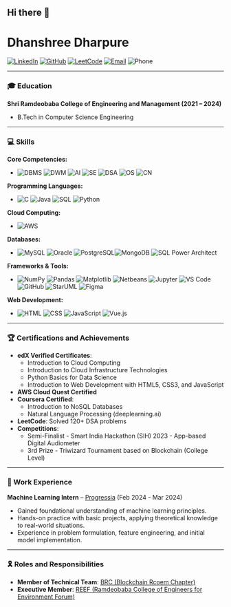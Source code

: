 ## Hi there 👋

<!--
**Dhanshree0802/Dhanshree0802** is a ✨ _special_ ✨ repository because its `README.md` (this file) appears on your GitHub profile.

Here are some ideas to get you started:

- 🔭 I’m currently working on ...
- 🌱 I’m currently learning ...
- 👯 I’m looking to collaborate on ...
- 🤔 I’m looking for help with ...
- 💬 Ask me about ...
- 📫 How to reach me: ...
- 😄 Pronouns: ...
- ⚡ Fun fact: ...
-->
# Dhanshree Dharpure

[![LinkedIn](https://img.shields.io/badge/-LinkedIn-blue?style=flat&logo=linkedin)](https://www.linkedin.com)
[![GitHub](https://img.shields.io/badge/-GitHub-black?style=flat&logo=github)](https://github.com)
[![LeetCode](https://img.shields.io/badge/-LeetCode-orange?style=flat&logo=leetcode)](https://leetcode.com)
[![Email](https://img.shields.io/badge/-Email-red?style=flat&logo=gmail)](mailto:dhanshreedharpure@gmail.com)
![Phone](https://img.shields.io/badge/Phone-+91%209356547177-brightgreen)

---

### 🎓 Education
**Shri Ramdeobaba College of Engineering and Management (2021 – 2024)**
- B.Tech in Computer Science Engineering

---

### 💻 Skills

**Core Competencies:**
- ![DBMS](https://img.shields.io/badge/DBMS-FFD700?style=flat&logo=database) ![DWM](https://img.shields.io/badge/DWM-FF6347?style=flat&logo=database) ![AI](https://img.shields.io/badge/AI-00BFFF?style=flat&logo=ai) ![SE](https://img.shields.io/badge/SE-4682B4?style=flat&logo=software-engineering) ![DSA](https://img.shields.io/badge/DSA-00FA9A?style=flat&logo=data-structures) ![OS](https://img.shields.io/badge/OS-8A2BE2?style=flat&logo=operating-systems) ![CN](https://img.shields.io/badge/CN-FF4500?style=flat&logo=network)

**Programming Languages:**
- ![C](https://img.shields.io/badge/C-00599C?style=flat&logo=c) ![Java](https://img.shields.io/badge/Java-007396?style=flat&logo=java) ![SQL](https://img.shields.io/badge/SQL-CC2927?style=flat&logo=microsoft-sql-server) ![Python](https://img.shields.io/badge/Python-3776AB?style=flat&logo=python)

**Cloud Computing:**
- ![AWS](https://img.shields.io/badge/AWS-232F3E?style=flat&logo=amazon-aws)

**Databases:**
- ![MySQL](https://img.shields.io/badge/MySQL-4479A1?style=flat&logo=mysql) ![Oracle](https://img.shields.io/badge/Oracle-F80000?style=flat&logo=oracle) ![PostgreSQL](https://img.shields.io/badge/PostgreSQL-336791?style=flat&logo=postgresql)![MongoDB](https://img.shields.io/badge/MongoDB-47A248?style=flat&logo=mongodb) ![SQL Power Architect](https://img.shields.io/badge/SQL_Power_Architect-FFD700?style=flat&logo=sql)

**Frameworks & Tools:**
- ![NumPy](https://img.shields.io/badge/NumPy-013243?style=flat&logo=numpy) ![Pandas](https://img.shields.io/badge/Pandas-150458?style=flat&logo=pandas) ![Matplotlib](https://img.shields.io/badge/Matplotlib-FF6F61?style=flat&logo=matplotlib) ![Netbeans](https://img.shields.io/badge/Netbeans-1B6AC6?style=flat&logo=apache-netbeans-ide) ![Jupyter](https://img.shields.io/badge/Jupyter-F37626?style=flat&logo=jupyter) ![VS Code](https://img.shields.io/badge/VS%20Code-0078D4?style=flat&logo=visual-studio-code) ![GitHub](https://img.shields.io/badge/GitHub-181717?style=flat&logo=github) ![StarUML](https://img.shields.io/badge/StarUML-8E2DE2?style=flat&logo=staruml) ![Figma](https://img.shields.io/badge/Figma-F24E1E?style=flat&logo=figma)

**Web Development:**
- ![HTML](https://img.shields.io/badge/HTML5-E34F26?style=flat&logo=html5) ![CSS](https://img.shields.io/badge/CSS3-1572B6?style=flat&logo=css3) ![JavaScript](https://img.shields.io/badge/JavaScript-F7DF1E?style=flat&logo=javascript) ![Vue.js](https://img.shields.io/badge/Vue.js-4FC08D?style=flat&logo=vue.js)

---

### 🏆 Certifications and Achievements
- **edX Verified Certificates**:
  - Introduction to Cloud Computing
  - Introduction to Cloud Infrastructure Technologies
  - Python Basics for Data Science
  - Introduction to Web Development with HTML5, CSS3, and JavaScript
- **AWS Cloud Quest Certified**
- **Coursera Certified**:
  - Introduction to NoSQL Databases
  - Natural Language Processing (deeplearning.ai)
- **LeetCode**: Solved 120+ DSA problems
- **Competitions**:
  - Semi-Finalist - Smart India Hackathon (SIH) 2023 - App-based Digital Audiometer
  - 3rd Prize - Triwizard Tournament based on Blockchain (College Level)

---

### 💼 Work Experience
**Machine Learning Intern** – [Progressia](https://www.progressia.com) (Feb 2024 - Mar 2024)
- Gained foundational understanding of machine learning principles.
- Hands-on practice with basic projects, applying theoretical knowledge to real-world situations.
- Experience in problem formulation, feature engineering, and initial model implementation.

---


### 🎗️ Roles and Responsibilities
- **Member of Technical Team**: [BRC (Blockchain Rcoem Chapter)](https://brc.com)
- **Executive Member**: [REEF (Ramdeobaba College of Engineers for Environment Forum)](https://reef.com)
